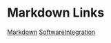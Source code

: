 # Markdown Links
[Markdown](https://es.wikipedia.org/wiki/Markdown) 
[SoftwareIntegration](https://developer.mozilla.org/en-US/404)
